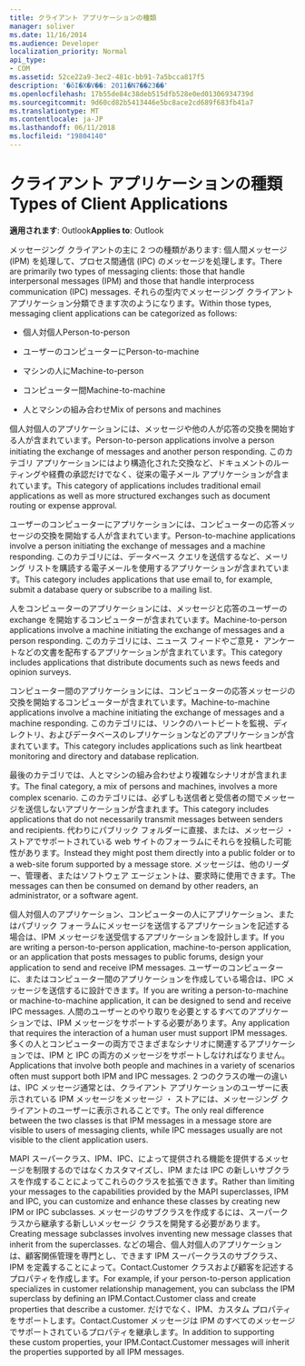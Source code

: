 ```yaml
---
title: クライアント アプリケーションの種類
manager: soliver
ms.date: 11/16/2014
ms.audience: Developer
localization_priority: Normal
api_type:
- COM
ms.assetid: 52ce22a9-3ec2-481c-bb91-7a5bcca817f5
description: '�ŏI�X�V��: 2011�N7��23��'
ms.openlocfilehash: 17b55de84c38deb515dfb528e0ed01306934739d
ms.sourcegitcommit: 9d60cd82b5413446e5bc8ace2cd689f683fb41a7
ms.translationtype: MT
ms.contentlocale: ja-JP
ms.lasthandoff: 06/11/2018
ms.locfileid: "19804140"
---
```

# <a name="types-of-client-applications"></a><span data-ttu-id="ea6f8-103">クライアント アプリケーションの種類</span><span class="sxs-lookup"><span data-stu-id="ea6f8-103">Types of Client Applications</span></span>

  
  
<span data-ttu-id="ea6f8-104">**適用されます**: Outlook</span><span class="sxs-lookup"><span data-stu-id="ea6f8-104">**Applies to**: Outlook</span></span> 
  
<span data-ttu-id="ea6f8-105">メッセージング クライアントの主に 2 つの種類があります: 個人間メッセージ (IPM) を処理して、プロセス間通信 (IPC) のメッセージを処理します。</span><span class="sxs-lookup"><span data-stu-id="ea6f8-105">There are primarily two types of messaging clients: those that handle interpersonal messages (IPM) and those that handle interprocess communication (IPC) messages.</span></span> <span data-ttu-id="ea6f8-106">それらの型内でメッセージング クライアント アプリケーション分類できます次のようになります。</span><span class="sxs-lookup"><span data-stu-id="ea6f8-106">Within those types, messaging client applications can be categorized as follows:</span></span>
  
- <span data-ttu-id="ea6f8-107">個人対個人</span><span class="sxs-lookup"><span data-stu-id="ea6f8-107">Person-to-person</span></span>
    
- <span data-ttu-id="ea6f8-108">ユーザーのコンピューターに</span><span class="sxs-lookup"><span data-stu-id="ea6f8-108">Person-to-machine</span></span>
    
- <span data-ttu-id="ea6f8-109">マシンの人に</span><span class="sxs-lookup"><span data-stu-id="ea6f8-109">Machine-to-person</span></span>
    
- <span data-ttu-id="ea6f8-110">コンピューター間</span><span class="sxs-lookup"><span data-stu-id="ea6f8-110">Machine-to-machine</span></span>
    
- <span data-ttu-id="ea6f8-111">人とマシンの組み合わせ</span><span class="sxs-lookup"><span data-stu-id="ea6f8-111">Mix of persons and machines</span></span>
    
<span data-ttu-id="ea6f8-112">個人対個人のアプリケーションには、メッセージや他の人が応答の交換を開始する人が含まれています。</span><span class="sxs-lookup"><span data-stu-id="ea6f8-112">Person-to-person applications involve a person initiating the exchange of messages and another person responding.</span></span> <span data-ttu-id="ea6f8-113">このカテゴリ アプリケーションにはより構造化された交換など、ドキュメントのルーティングや経費の承認だけでなく、従来の電子メール アプリケーションが含まれています。</span><span class="sxs-lookup"><span data-stu-id="ea6f8-113">This category of applications includes traditional email applications as well as more structured exchanges such as document routing or expense approval.</span></span>
  
<span data-ttu-id="ea6f8-114">ユーザーのコンピューターにアプリケーションには、コンピューターの応答メッセージの交換を開始する人が含まれています。</span><span class="sxs-lookup"><span data-stu-id="ea6f8-114">Person-to-machine applications involve a person initiating the exchange of messages and a machine responding.</span></span> <span data-ttu-id="ea6f8-115">このカテゴリには、データベース クエリを送信するなど、メーリング リストを購読する電子メールを使用するアプリケーションが含まれています。</span><span class="sxs-lookup"><span data-stu-id="ea6f8-115">This category includes applications that use email to, for example, submit a database query or subscribe to a mailing list.</span></span>
  
<span data-ttu-id="ea6f8-116">人をコンピューターのアプリケーションには、メッセージと応答のユーザーの exchange を開始するコンピューターが含まれています。</span><span class="sxs-lookup"><span data-stu-id="ea6f8-116">Machine-to-person applications involve a machine initiating the exchange of messages and a person responding.</span></span> <span data-ttu-id="ea6f8-117">このカテゴリには、ニュース フィードやご意見・ アンケートなどの文書を配布するアプリケーションが含まれています。</span><span class="sxs-lookup"><span data-stu-id="ea6f8-117">This category includes applications that distribute documents such as news feeds and opinion surveys.</span></span>
  
<span data-ttu-id="ea6f8-118">コンピューター間のアプリケーションには、コンピューターの応答メッセージの交換を開始するコンピューターが含まれています。</span><span class="sxs-lookup"><span data-stu-id="ea6f8-118">Machine-to-machine applications involve a machine initiating the exchange of messages and a machine responding.</span></span> <span data-ttu-id="ea6f8-119">このカテゴリには、リンクのハートビートを監視、ディレクトリ、およびデータベースのレプリケーションなどのアプリケーションが含まれています。</span><span class="sxs-lookup"><span data-stu-id="ea6f8-119">This category includes applications such as link heartbeat monitoring and directory and database replication.</span></span>
  
<span data-ttu-id="ea6f8-120">最後のカテゴリでは、人とマシンの組み合わせより複雑なシナリオが含まれます。</span><span class="sxs-lookup"><span data-stu-id="ea6f8-120">The final category, a mix of persons and machines, involves a more complex scenario.</span></span> <span data-ttu-id="ea6f8-121">このカテゴリには、必ずしも送信者と受信者の間でメッセージを送信しないアプリケーションが含まれます。</span><span class="sxs-lookup"><span data-stu-id="ea6f8-121">This category includes applications that do not necessarily transmit messages between senders and recipients.</span></span> <span data-ttu-id="ea6f8-122">代わりにパブリック フォルダーに直接、または、メッセージ ・ ストアでサポートされている web サイトのフォーラムにそれらを投稿した可能性があります。</span><span class="sxs-lookup"><span data-stu-id="ea6f8-122">Instead they might post them directly into a public folder or to a web-site forum supported by a message store.</span></span> <span data-ttu-id="ea6f8-123">メッセージは、他のリーダー、管理者、またはソフトウェア エージェントは、要求時に使用できます。</span><span class="sxs-lookup"><span data-stu-id="ea6f8-123">The messages can then be consumed on demand by other readers, an administrator, or a software agent.</span></span>
  
<span data-ttu-id="ea6f8-124">個人対個人のアプリケーション、コンピューターの人にアプリケーション、またはパブリック フォーラムにメッセージを送信するアプリケーションを記述する場合は、IPM メッセージを送受信するアプリケーションを設計します。</span><span class="sxs-lookup"><span data-stu-id="ea6f8-124">If you are writing a person-to-person application, machine-to-person application, or an application that posts messages to public forums, design your application to send and receive IPM messages.</span></span> <span data-ttu-id="ea6f8-125">ユーザーのコンピューターに、またはコンピューター間のアプリケーションを作成している場合は、IPC メッセージを送信するに設計できます。</span><span class="sxs-lookup"><span data-stu-id="ea6f8-125">If you are writing a person-to-machine or machine-to-machine application, it can be designed to send and receive IPC messages.</span></span> <span data-ttu-id="ea6f8-126">人間のユーザーとのやり取りを必要とするすべてのアプリケーションでは、IPM メッセージをサポートする必要があります。</span><span class="sxs-lookup"><span data-stu-id="ea6f8-126">Any application that requires the interaction of a human user must support IPM messages.</span></span> <span data-ttu-id="ea6f8-127">多くの人とコンピューターの両方でさまざまなシナリオに関連するアプリケーションでは、IPM と IPC の両方のメッセージをサポートしなければなりません。</span><span class="sxs-lookup"><span data-stu-id="ea6f8-127">Applications that involve both people and machines in a variety of scenarios often must support both IPM and IPC messages.</span></span> <span data-ttu-id="ea6f8-128">2 つのクラスの唯一の違いは、IPC メッセージ通常とは、クライアント アプリケーションのユーザーに表示されている IPM メッセージをメッセージ ・ ストアには、メッセージング クライアントのユーザーに表示されることです。</span><span class="sxs-lookup"><span data-stu-id="ea6f8-128">The only real difference between the two classes is that IPM messages in a message store are visible to users of messaging clients, while IPC messages usually are not visible to the client application users.</span></span> 
  
<span data-ttu-id="ea6f8-129">MAPI スーパークラス、IPM、IPC、によって提供される機能を提供するメッセージを制限するのではなくカスタマイズし、IPM または IPC の新しいサブクラスを作成することによってこれらのクラスを拡張できます。</span><span class="sxs-lookup"><span data-stu-id="ea6f8-129">Rather than limiting your messages to the capabilities provided by the MAPI superclasses, IPM and IPC, you can customize and enhance these classes by creating new IPM or IPC subclasses.</span></span> <span data-ttu-id="ea6f8-130">メッセージのサブクラスを作成するには、スーパークラスから継承する新しいメッセージ クラスを開発する必要があります。</span><span class="sxs-lookup"><span data-stu-id="ea6f8-130">Creating message subclasses involves inventing new message classes that inherit from the superclasses.</span></span> <span data-ttu-id="ea6f8-131">などの場合、個人対個人のアプリケーションは、顧客関係管理を専門とし、できます IPM スーパークラスのサブクラス、IPM を定義することによって。Contact.Customer クラスおよび顧客を記述するプロパティを作成します。</span><span class="sxs-lookup"><span data-stu-id="ea6f8-131">For example, if your person-to-person application specializes in customer relationship management, you can subclass the IPM superclass by defining an IPM.Contact.Customer class and create properties that describe a customer.</span></span> <span data-ttu-id="ea6f8-132">だけでなく、IPM、カスタム プロパティをサポートします。Contact.Customer メッセージは IPM のすべてのメッセージでサポートされているプロパティを継承します。</span><span class="sxs-lookup"><span data-stu-id="ea6f8-132">In addition to supporting these custom properties, your IPM.Contact.Customer messages will inherit the properties supported by all IPM messages.</span></span>
  

